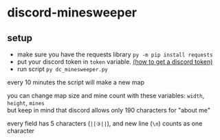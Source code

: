 # discord-minesweeper
## setup

- make sure you have the requests library ```py -m pip install requests```
- put your discord token in ```token``` variable. [(how to get a discord token)](https://pcstrike.com/how-to-get-discord-token/)
- run script ```py dc_minesweeper.py```

every 10 minutes the script will make a new map

you can change map size and mine count with these variables: ```width```, ```height```, ```mines```<br>
but keep in mind that discord allows only 190 characters for "about me"

every field has 5 characters (```||③||```), and new line (```\n```) counts as one character
